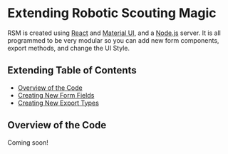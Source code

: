 # Extending Robotic Scouting Magic
RSM is created using [React]() and [Material UI](), and a [Node.js]() server. It is all programmed to be very
modular so you can add new form components, export methods, and change the UI Style.

## Extending Table of Contents
- [Overview of the Code](#Overview_of_the_Code)
- [Creating New Form Fields](extending/fields.md)
- [Creating New Export Types](extending/exports.md)

## Overview of the Code
Coming soon!
